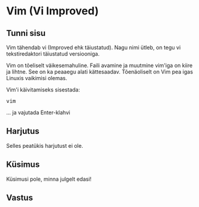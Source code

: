 # Vim (Vi Improved)

## Tunni sisu

Vim tähendab vi (Improved ehk täiustatud). Nagu nimi ütleb, on tegu vi tekstiredaktori täiustatud versiooniga.

Vim on tõeliselt väikesemahuline. Faili avamine ja muutmine vim'iga on kiire ja lihtne. See on ka peaaegu alati kättesaadav.  Tõenäoliselt on Vim pea igas Linuxis vaikimisi olemas.

Vim'i käivitamiseks sisestada: 
<pre>vim</pre>
... ja vajutada Enter-klahvi

## Harjutus

Selles peatükis harjutust ei ole.

## Küsimus

Küsimusi pole, minna julgelt edasi!

## Vastus


